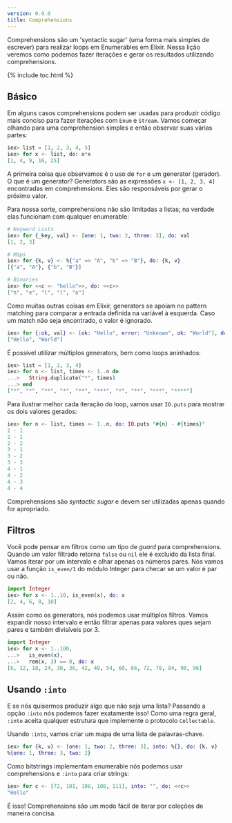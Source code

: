 ```yaml
---
version: 0.9.0
title: Comprehensions
---
```


Comprehensions são um 'syntactic sugar' (uma forma mais simples de escrever) para realizar loops em Enumerables em Elixir. Nessa lição veremos como podemos fazer iterações e gerar os resultados utilizando comprehensions.

{% include toc.html %}

## Básico

Em alguns casos comprehensions podem ser usadas para produzir código mais conciso para fazer iterações com `Enum` e `Stream`. Vamos começar olhando para uma comprehension simples e então observar suas várias partes:

```elixir
iex> list = [1, 2, 3, 4, 5]
iex> for x <- list, do: x*x
[1, 4, 9, 16, 25]
```

A primeira coisa que observamos é o uso de `for` e um generator (gerador). O que é um generator? Generators são as expressões `x <- [1, 2, 3, 4]` encontradas em comprehensions. Eles são responsáveis por gerar o próximo valor.

Para nossa sorte, comprehensions não são limitadas a listas; na verdade elas funcionam com qualquer enumerable:

```elixir
# Keyword Lists
iex> for {_key, val} <- [one: 1, two: 2, three: 3], do: val
[1, 2, 3]

# Maps
iex> for {k, v} <- %{"a" => "A", "b" => "B"}, do: {k, v}
[{"a", "A"}, {"b", "B"}]

# Binaries
iex> for <<c <- "hello">>, do: <<c>>
["h", "e", "l", "l", "o"]
```

Como muitas outras coisas em Elixir, generators se apoiam no pattern matching para comparar a entrada definida na variável à esquerda. Caso um match não seja encontrado, o valor é ignorado.

```elixir
iex> for {:ok, val} <- [ok: "Hello", error: "Unknown", ok: "World"], do: val
["Hello", "World"]
```

É possível utilizar múltiplos generators, bem como loops aninhados:

```elixir
iex> list = [1, 2, 3, 4]
iex> for n <- list, times <- 1..n do
...>   String.duplicate("*", times)
...> end
["*", "*", "**", "*", "**", "***", "*", "**", "***", "****"]
```

Para ilustrar melhor cada iteração do loop, vamos usar `IO.puts` para mostrar os dois valores gerados:

```elixir
iex> for n <- list, times <- 1..n, do: IO.puts "#{n} - #{times}"
1 - 1
2 - 1
2 - 2
3 - 1
3 - 2
3 - 3
4 - 1
4 - 2
4 - 3
4 - 4
```

Comprehensions são _syntactic sugar_ e devem ser utilizadas apenas quando for apropriado.

## Filtros

Você pode pensar em filtros como um tipo de _guard_ para comprehensions. Quando um valor filtrado retorna `false` ou `nil` ele é excluido da lista final. Vamos iterar por um intervalo e olhar apenas os números pares. Nós vamos usar a função `is_even/1` do módulo Integer para checar se um valor é par ou não.

```elixir
import Integer
iex> for x <- 1..10, is_even(x), do: x
[2, 4, 6, 8, 10]
```

Assim como os generators, nós podemos usar múltiplos filtros. Vamos expandir nosso intervalo e então filtrar apenas para valores ques sejam pares e também divisíveis por 3.

```elixir
import Integer
iex> for x <- 1..100,
...>   is_even(x),
...>   rem(x, 3) == 0, do: x
[6, 12, 18, 24, 30, 36, 42, 48, 54, 60, 66, 72, 78, 84, 90, 96]
```

## Usando `:into`

E se nós quisermos produzir algo que não seja uma lista? Passando a opção `:into` nós podemos fazer exatamente isso! Como uma regra geral, `:into` aceita qualquer estrutura que implemente o protocolo `Collectable`.

Usando `:into`, vamos criar um mapa de uma lista de palavras-chave.

```elixir
iex> for {k, v} <- [one: 1, two: 2, three: 3], into: %{}, do: {k, v}
%{one: 1, three: 3, two: 2}
```

Como bitstrings implementam enumerable nós podemos usar comprehensions e `:into` para criar strings:

```elixir
iex> for c <- [72, 101, 108, 108, 111], into: "", do: <<c>>
"Hello"
```

É isso! Comprehensions são um modo fácil de iterar por coleções de maneira concisa.
